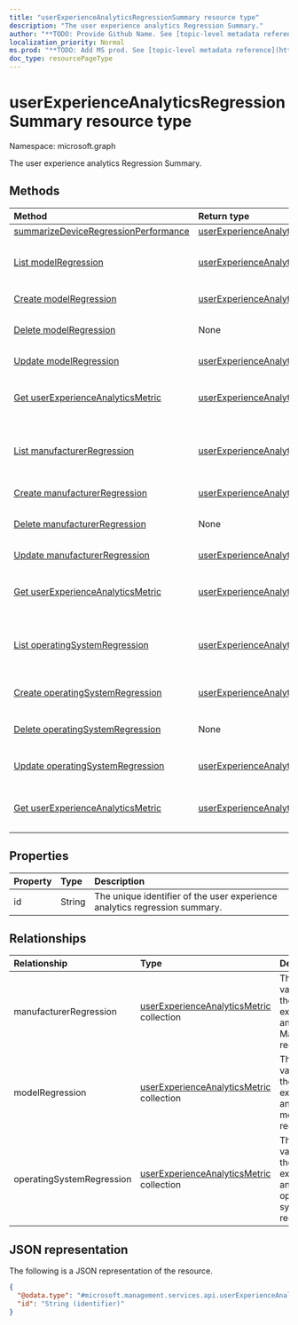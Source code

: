 ```yaml
---
title: "userExperienceAnalyticsRegressionSummary resource type"
description: "The user experience analytics Regression Summary."
author: "**TODO: Provide Github Name. See [topic-level metadata reference](https://msgo.azurewebsites.net/add/document/guidelines/metadata.html#topic-level-metadata)**"
localization_priority: Normal
ms.prod: "**TODO: Add MS prod. See [topic-level metadata reference](https://msgo.azurewebsites.net/add/document/guidelines/metadata.html#topic-level-metadata)**"
doc_type: resourcePageType
---
```


# userExperienceAnalyticsRegressionSummary resource type


Namespace: microsoft.graph

The user experience analytics Regression Summary.

## Methods
|Method|Return type|Description|
|:---|:---|:---|
|[summarizeDeviceRegressionPerformance](../api/userexperienceanalyticsregressionsummary-summarizedeviceregressionperformance.md)|[userExperienceAnalyticsRegressionSummary](../resources/userexperienceanalyticsregressionsummary.md)|**TODO: Add Description**|
|[List modelRegression](../api/userexperienceanalyticsregressionsummary-list-modelregression.md)|[userExperienceAnalyticsMetric](../resources/userexperienceanalyticsmetric.md) collection|Get the userExperienceAnalyticsMetrics from the modelRegression navigation property.|
|[Create modelRegression](../api/userexperienceanalyticsregressionsummary-post-modelregression.md)|[userExperienceAnalyticsMetric](../resources/userexperienceanalyticsmetric.md)|Create a new modelRegression object.|
|[Delete modelRegression](../api/userexperienceanalyticsregressionsummary-delete-modelregression.md)|None|Delete a [userExperienceAnalyticsMetric](../resources/userexperienceanalyticsmetric.md) object.|
|[Update modelRegression](../api/userexperienceanalyticsregressionsummary-update-modelregression.md)|[userExperienceAnalyticsMetric](../resources/userexperienceanalyticsmetric.md)|Update the properties of a modelRegression object.|
|[Get userExperienceAnalyticsMetric](../api/userexperienceanalyticsmetric-get.md)|[userExperienceAnalyticsMetric](../resources/userexperienceanalyticsmetric.md)|Read the properties and relationships of a [userExperienceAnalyticsMetric](../resources/userexperienceanalyticsmetric.md) object.|
|[List manufacturerRegression](../api/userexperienceanalyticsregressionsummary-list-manufacturerregression.md)|[userExperienceAnalyticsMetric](../resources/userexperienceanalyticsmetric.md) collection|Get the userExperienceAnalyticsMetrics from the manufacturerRegression navigation property.|
|[Create manufacturerRegression](../api/userexperienceanalyticsregressionsummary-post-manufacturerregression.md)|[userExperienceAnalyticsMetric](../resources/userexperienceanalyticsmetric.md)|Create a new manufacturerRegression object.|
|[Delete manufacturerRegression](../api/userexperienceanalyticsregressionsummary-delete-manufacturerregression.md)|None|Delete a [userExperienceAnalyticsMetric](../resources/userexperienceanalyticsmetric.md) object.|
|[Update manufacturerRegression](../api/userexperienceanalyticsregressionsummary-update-manufacturerregression.md)|[userExperienceAnalyticsMetric](../resources/userexperienceanalyticsmetric.md)|Update the properties of a manufacturerRegression object.|
|[Get userExperienceAnalyticsMetric](../api/userexperienceanalyticsmetric-get.md)|[userExperienceAnalyticsMetric](../resources/userexperienceanalyticsmetric.md)|Read the properties and relationships of a [userExperienceAnalyticsMetric](../resources/userexperienceanalyticsmetric.md) object.|
|[List operatingSystemRegression](../api/userexperienceanalyticsregressionsummary-list-operatingsystemregression.md)|[userExperienceAnalyticsMetric](../resources/userexperienceanalyticsmetric.md) collection|Get the userExperienceAnalyticsMetrics from the operatingSystemRegression navigation property.|
|[Create operatingSystemRegression](../api/userexperienceanalyticsregressionsummary-post-operatingsystemregression.md)|[userExperienceAnalyticsMetric](../resources/userexperienceanalyticsmetric.md)|Create a new operatingSystemRegression object.|
|[Delete operatingSystemRegression](../api/userexperienceanalyticsregressionsummary-delete-operatingsystemregression.md)|None|Delete an [userExperienceAnalyticsMetric](../resources/userexperienceanalyticsmetric.md) object.|
|[Update operatingSystemRegression](../api/userexperienceanalyticsregressionsummary-update-operatingsystemregression.md)|[userExperienceAnalyticsMetric](../resources/userexperienceanalyticsmetric.md)|Update the properties of an operatingSystemRegression object.|
|[Get userExperienceAnalyticsMetric](../api/userexperienceanalyticsmetric-get.md)|[userExperienceAnalyticsMetric](../resources/userexperienceanalyticsmetric.md)|Read the properties and relationships of a [userExperienceAnalyticsMetric](../resources/userexperienceanalyticsmetric.md) object.|

## Properties
|Property|Type|Description|
|:---|:---|:---|
|id|String|The unique identifier of the user experience analytics regression summary.|

## Relationships
|Relationship|Type|Description|
|:---|:---|:---|
|manufacturerRegression|[userExperienceAnalyticsMetric](../resources/userexperienceanalyticsmetric.md) collection|The metric values for the user experience analytics Manufacturer regression.|
|modelRegression|[userExperienceAnalyticsMetric](../resources/userexperienceanalyticsmetric.md) collection|The metric values for the user experience analytics model regression.|
|operatingSystemRegression|[userExperienceAnalyticsMetric](../resources/userexperienceanalyticsmetric.md) collection|The metric values for the user experience analytics operating system regression.|

## JSON representation
The following is a JSON representation of the resource.
<!-- {
  "blockType": "resource",
  "keyProperty": "id",
  "@odata.type": "microsoft.management.services.api.userExperienceAnalyticsRegressionSummary",
  "baseType": "",
  "openType": false
}
-->
``` json
{
  "@odata.type": "#microsoft.management.services.api.userExperienceAnalyticsRegressionSummary",
  "id": "String (identifier)"
}
```

